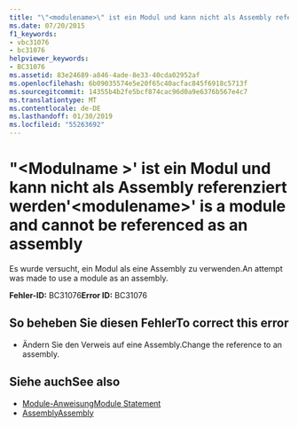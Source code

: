 ```yaml
---
title: "\"<modulename>\" ist ein Modul und kann nicht als Assembly referenziert werden"
ms.date: 07/20/2015
f1_keywords:
- vbc31076
- bc31076
helpviewer_keywords:
- BC31076
ms.assetid: 83e24689-a846-4ade-8e33-40cda02952af
ms.openlocfilehash: 6b09035574e5e20f65c40acfac845f6918c5713f
ms.sourcegitcommit: 14355b4b2fe5bcf874cac96d0a9e6376b567e4c7
ms.translationtype: MT
ms.contentlocale: de-DE
ms.lasthandoff: 01/30/2019
ms.locfileid: "55263692"
---
```

# <a name="modulename-is-a-module-and-cannot-be-referenced-as-an-assembly"></a><span data-ttu-id="1af57-102">"\<Modulname >' ist ein Modul und kann nicht als Assembly referenziert werden</span><span class="sxs-lookup"><span data-stu-id="1af57-102">'\<modulename>' is a module and cannot be referenced as an assembly</span></span>
<span data-ttu-id="1af57-103">Es wurde versucht, ein Modul als eine Assembly zu verwenden.</span><span class="sxs-lookup"><span data-stu-id="1af57-103">An attempt was made to use a module as an assembly.</span></span>  
  
 <span data-ttu-id="1af57-104">**Fehler-ID:** BC31076</span><span class="sxs-lookup"><span data-stu-id="1af57-104">**Error ID:** BC31076</span></span>  
  
## <a name="to-correct-this-error"></a><span data-ttu-id="1af57-105">So beheben Sie diesen Fehler</span><span class="sxs-lookup"><span data-stu-id="1af57-105">To correct this error</span></span>  
  
-   <span data-ttu-id="1af57-106">Ändern Sie den Verweis auf eine Assembly.</span><span class="sxs-lookup"><span data-stu-id="1af57-106">Change the reference to an assembly.</span></span>  
  
## <a name="see-also"></a><span data-ttu-id="1af57-107">Siehe auch</span><span class="sxs-lookup"><span data-stu-id="1af57-107">See also</span></span>
- [<span data-ttu-id="1af57-108">Module-Anweisung</span><span class="sxs-lookup"><span data-stu-id="1af57-108">Module Statement</span></span>](../../visual-basic/language-reference/statements/module-statement.md)
- [<span data-ttu-id="1af57-109">Assembly</span><span class="sxs-lookup"><span data-stu-id="1af57-109">Assembly</span></span>](../../visual-basic/language-reference/modifiers/assembly.md)
